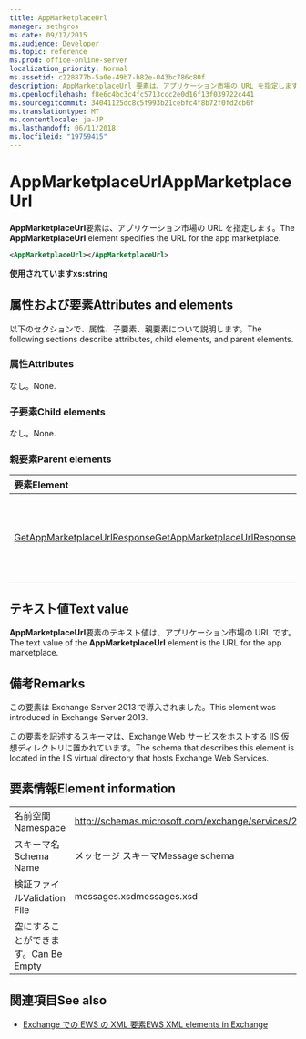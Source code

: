 ```yaml
---
title: AppMarketplaceUrl
manager: sethgros
ms.date: 09/17/2015
ms.audience: Developer
ms.topic: reference
ms.prod: office-online-server
localization_priority: Normal
ms.assetid: c228877b-5a0e-49b7-b82e-043bc786c80f
description: AppMarketplaceUrl 要素は、アプリケーション市場の URL を指定します。
ms.openlocfilehash: f8e6c4bc3c4fc5713ccc2e0d16f13f039722c441
ms.sourcegitcommit: 34041125dc8c5f993b21cebfc4f8b72f0fd2cb6f
ms.translationtype: MT
ms.contentlocale: ja-JP
ms.lasthandoff: 06/11/2018
ms.locfileid: "19759415"
---
```

# <a name="appmarketplaceurl"></a><span data-ttu-id="de9bb-103">AppMarketplaceUrl</span><span class="sxs-lookup"><span data-stu-id="de9bb-103">AppMarketplaceUrl</span></span>

<span data-ttu-id="de9bb-104">**AppMarketplaceUrl**要素は、アプリケーション市場の URL を指定します。</span><span class="sxs-lookup"><span data-stu-id="de9bb-104">The **AppMarketplaceUrl** element specifies the URL for the app marketplace.</span></span> 
  
```XML
<AppMarketplaceUrl></AppMarketplaceUrl>
```

 <span data-ttu-id="de9bb-105">**使用されています**</span><span class="sxs-lookup"><span data-stu-id="de9bb-105">**xs:string**</span></span>
## <a name="attributes-and-elements"></a><span data-ttu-id="de9bb-106">属性および要素</span><span class="sxs-lookup"><span data-stu-id="de9bb-106">Attributes and elements</span></span>

<span data-ttu-id="de9bb-107">以下のセクションで、属性、子要素、親要素について説明します。</span><span class="sxs-lookup"><span data-stu-id="de9bb-107">The following sections describe attributes, child elements, and parent elements.</span></span>
  
### <a name="attributes"></a><span data-ttu-id="de9bb-108">属性</span><span class="sxs-lookup"><span data-stu-id="de9bb-108">Attributes</span></span>

<span data-ttu-id="de9bb-109">なし。</span><span class="sxs-lookup"><span data-stu-id="de9bb-109">None.</span></span>
  
### <a name="child-elements"></a><span data-ttu-id="de9bb-110">子要素</span><span class="sxs-lookup"><span data-stu-id="de9bb-110">Child elements</span></span>

<span data-ttu-id="de9bb-111">なし。</span><span class="sxs-lookup"><span data-stu-id="de9bb-111">None.</span></span>
  
### <a name="parent-elements"></a><span data-ttu-id="de9bb-112">親要素</span><span class="sxs-lookup"><span data-stu-id="de9bb-112">Parent elements</span></span>

|<span data-ttu-id="de9bb-113">**要素**</span><span class="sxs-lookup"><span data-stu-id="de9bb-113">**Element**</span></span>|<span data-ttu-id="de9bb-114">**説明**</span><span class="sxs-lookup"><span data-stu-id="de9bb-114">**Description**</span></span>|
|:-----|:-----|
|[<span data-ttu-id="de9bb-115">GetAppMarketplaceUrlResponse</span><span class="sxs-lookup"><span data-stu-id="de9bb-115">GetAppMarketplaceUrlResponse</span></span>](getappmarketplaceurlresponse.md) <br/> |<span data-ttu-id="de9bb-116">**GetAppMarketplaceUrl**要求の応答メッセージを指定します。</span><span class="sxs-lookup"><span data-stu-id="de9bb-116">Specifies the response message for a **GetAppMarketplaceUrl** request.</span></span>  <br/> |
   
## <a name="text-value"></a><span data-ttu-id="de9bb-117">テキスト値</span><span class="sxs-lookup"><span data-stu-id="de9bb-117">Text value</span></span>

<span data-ttu-id="de9bb-118">**AppMarketplaceUrl**要素のテキスト値は、アプリケーション市場の URL です。</span><span class="sxs-lookup"><span data-stu-id="de9bb-118">The text value of the **AppMarketplaceUrl** element is the URL for the app marketplace.</span></span> 
  
## <a name="remarks"></a><span data-ttu-id="de9bb-119">備考</span><span class="sxs-lookup"><span data-stu-id="de9bb-119">Remarks</span></span>

<span data-ttu-id="de9bb-120">この要素は Exchange Server 2013 で導入されました。</span><span class="sxs-lookup"><span data-stu-id="de9bb-120">This element was introduced in Exchange Server 2013.</span></span>
  
<span data-ttu-id="de9bb-121">この要素を記述するスキーマは、Exchange Web サービスをホストする IIS 仮想ディレクトリに置かれています。</span><span class="sxs-lookup"><span data-stu-id="de9bb-121">The schema that describes this element is located in the IIS virtual directory that hosts Exchange Web Services.</span></span>
  
## <a name="element-information"></a><span data-ttu-id="de9bb-122">要素情報</span><span class="sxs-lookup"><span data-stu-id="de9bb-122">Element information</span></span>

|||
|:-----|:-----|
|<span data-ttu-id="de9bb-123">名前空間</span><span class="sxs-lookup"><span data-stu-id="de9bb-123">Namespace</span></span>  <br/> |http://schemas.microsoft.com/exchange/services/2006/messages  <br/> |
|<span data-ttu-id="de9bb-124">スキーマ名</span><span class="sxs-lookup"><span data-stu-id="de9bb-124">Schema Name</span></span>  <br/> |<span data-ttu-id="de9bb-125">メッセージ スキーマ</span><span class="sxs-lookup"><span data-stu-id="de9bb-125">Message schema</span></span>  <br/> |
|<span data-ttu-id="de9bb-126">検証ファイル</span><span class="sxs-lookup"><span data-stu-id="de9bb-126">Validation File</span></span>  <br/> |<span data-ttu-id="de9bb-127">messages.xsd</span><span class="sxs-lookup"><span data-stu-id="de9bb-127">messages.xsd</span></span>  <br/> |
|<span data-ttu-id="de9bb-128">空にすることができます。</span><span class="sxs-lookup"><span data-stu-id="de9bb-128">Can Be Empty</span></span>  <br/> ||
   
## <a name="see-also"></a><span data-ttu-id="de9bb-129">関連項目</span><span class="sxs-lookup"><span data-stu-id="de9bb-129">See also</span></span>

- [<span data-ttu-id="de9bb-130">Exchange での EWS の XML 要素</span><span class="sxs-lookup"><span data-stu-id="de9bb-130">EWS XML elements in Exchange</span></span>](ews-xml-elements-in-exchange.md)

